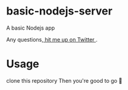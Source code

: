 # basic-nodejs-server
A basic Nodejs app

Any questions,[ hit me up on Twitter ](https://www.twitter.com/Anekenonso1).

# Usage

clone this repository Then you're good to go 🚀
